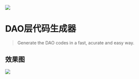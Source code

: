 ![](https://ws2.sinaimg.cn/large/006tNbRwgy1fxp1qlcah7j31c00u00xh.jpg)
   
# DAO层代码生成器
> Generate the DAO codes in a fast, acurate and easy way.
## 效果图
![](https://ws4.sinaimg.cn/large/006tNbRwgy1fxp27hzfn0g30ne0e7nni.gif)
